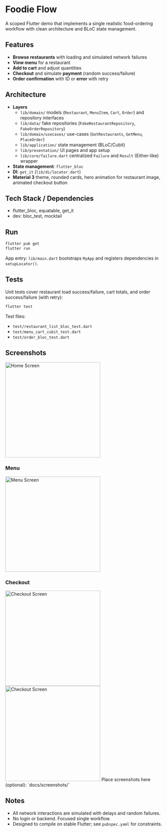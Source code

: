 # Foodie Flow

A scoped Flutter demo that implements a single realistic food-ordering workflow with clean architecture and BLoC state management.

## Features

- **Browse restaurants** with loading and simulated network failures
- **View menu** for a restaurant
- **Add to cart** and adjust quantities
- **Checkout** and simulate **payment** (random success/failure)
- **Order confirmation** with ID or **error** with retry

## Architecture

- **Layers**
  - `lib/domain/` models (`Restaurant`, `MenuItem`, `Cart`, `Order`) and repository interfaces
  - `lib/data/` fake repositories (`FakeRestaurantRepository`, `FakeOrderRepository`)
  - `lib/domain/usecases/` use-cases (`GetRestaurants`, `GetMenu`, `PlaceOrder`)
  - `lib/application/` state management (BLoC/Cubit)
  - `lib/presentation/` UI pages and app setup
  - `lib/core/failure.dart` centralized `Failure` and `Result` (Either-like) wrapper
- **State management**: `flutter_bloc`
- **DI**: `get_it` (`lib/di/locator.dart`)
- **Material 3** theme, rounded cards, hero animation for restaurant image, animated checkout button

## Tech Stack / Dependencies

- flutter_bloc, equatable, get_it
- dev: bloc_test, mocktail

## Run

```bash
flutter pub get
flutter run
```

App entry: `lib/main.dart` bootstraps `MyApp` and registers dependencies in `setupLocator()`.

## Tests

Unit tests cover restaurant load success/failure, cart totals, and order success/failure (with retry):

```bash
flutter test
```

Test files:

- `test/restaurant_list_bloc_test.dart`
- `test/menu_cart_cubit_test.dart`
- `test/order_bloc_test.dart`

## Screenshots
<img src="docs/screenshots/main.jpeg" alt="Home Screen" width="300"/>

### Menu
<img src="docs/screenshots/detail.jpeg" alt="Menu Screen" width="300"/>

### Checkout
<img src="docs/screenshots/cartitem.jpeg" alt="Checkout Screen" width="300"/>

<img src="docs/screenshots/order.jpeg" alt="Checkout Screen" width="300"/>
Place screenshots here (optional): `docs/screenshots/`

## Notes

- All network interactions are simulated with delays and random failures.
- No login or backend. Focused single workflow.
- Designed to compile on stable Flutter; see `pubspec.yaml` for constraints.
